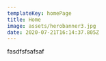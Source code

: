 ```yaml
---
templateKey: homePage
title: Home
image: assets/herobanner3.jpg
date: 2020-07-21T16:14:37.805Z
---
```

fasdfsfsafsaf